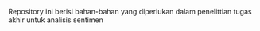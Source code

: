 Repository ini berisi bahan-bahan yang diperlukan dalam penelittian tugas akhir untuk analisis sentimen
